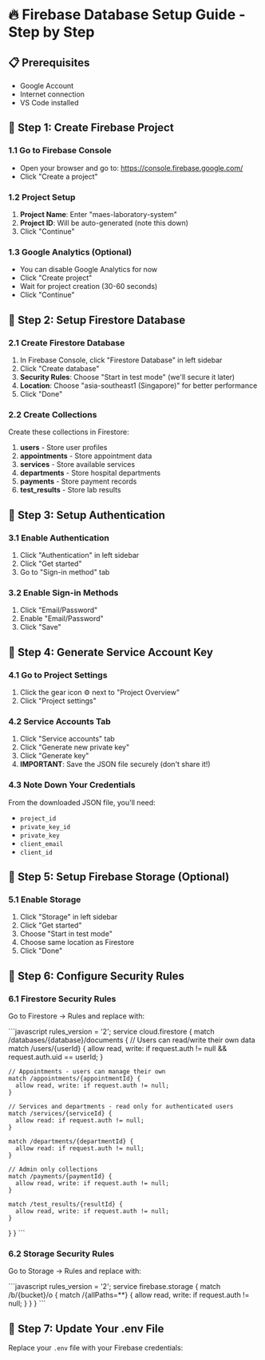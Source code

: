 # 🔥 Firebase Database Setup Guide - Step by Step

## 📋 Prerequisites
- Google Account
- Internet connection
- VS Code installed

## 🚀 Step 1: Create Firebase Project

### 1.1 Go to Firebase Console
- Open your browser and go to: https://console.firebase.google.com/
- Click "Create a project"

### 1.2 Project Setup
1. **Project Name**: Enter "maes-laboratory-system"
2. **Project ID**: Will be auto-generated (note this down)
3. Click "Continue"

### 1.3 Google Analytics (Optional)
- You can disable Google Analytics for now
- Click "Create project"
- Wait for project creation (30-60 seconds)
- Click "Continue"

## 🚀 Step 2: Setup Firestore Database

### 2.1 Create Firestore Database
1. In Firebase Console, click "Firestore Database" in left sidebar
2. Click "Create database"
3. **Security Rules**: Choose "Start in test mode" (we'll secure it later)
4. **Location**: Choose "asia-southeast1 (Singapore)" for better performance
5. Click "Done"

### 2.2 Create Collections
Create these collections in Firestore:

1. **users** - Store user profiles
2. **appointments** - Store appointment data
3. **services** - Store available services
4. **departments** - Store hospital departments
5. **payments** - Store payment records
6. **test_results** - Store lab results

## 🚀 Step 3: Setup Authentication

### 3.1 Enable Authentication
1. Click "Authentication" in left sidebar
2. Click "Get started"
3. Go to "Sign-in method" tab

### 3.2 Enable Sign-in Methods
1. Click "Email/Password"
2. Enable "Email/Password"
3. Click "Save"

## 🚀 Step 4: Generate Service Account Key

### 4.1 Go to Project Settings
1. Click the gear icon ⚙️ next to "Project Overview"
2. Click "Project settings"

### 4.2 Service Accounts Tab
1. Click "Service accounts" tab
2. Click "Generate new private key"
3. Click "Generate key"
4. **IMPORTANT**: Save the JSON file securely (don't share it!)

### 4.3 Note Down Your Credentials
From the downloaded JSON file, you'll need:
- `project_id`
- `private_key_id`
- `private_key`
- `client_email`
- `client_id`

## 🚀 Step 5: Setup Firebase Storage (Optional)

### 5.1 Enable Storage
1. Click "Storage" in left sidebar
2. Click "Get started"
3. Choose "Start in test mode"
4. Choose same location as Firestore
5. Click "Done"

## 🚀 Step 6: Configure Security Rules

### 6.1 Firestore Security Rules
Go to Firestore → Rules and replace with:

\`\`\`javascript
rules_version = '2';
service cloud.firestore {
  match /databases/{database}/documents {
    // Users can read/write their own data
    match /users/{userId} {
      allow read, write: if request.auth != null && request.auth.uid == userId;
    }
    
    // Appointments - users can manage their own
    match /appointments/{appointmentId} {
      allow read, write: if request.auth != null;
    }
    
    // Services and departments - read only for authenticated users
    match /services/{serviceId} {
      allow read: if request.auth != null;
    }
    
    match /departments/{departmentId} {
      allow read: if request.auth != null;
    }
    
    // Admin only collections
    match /payments/{paymentId} {
      allow read, write: if request.auth != null;
    }
    
    match /test_results/{resultId} {
      allow read, write: if request.auth != null;
    }
  }
}
\`\`\`

### 6.2 Storage Security Rules
Go to Storage → Rules and replace with:

\`\`\`javascript
rules_version = '2';
service firebase.storage {
  match /b/{bucket}/o {
    match /{allPaths=**} {
      allow read, write: if request.auth != null;
    }
  }
}
\`\`\`

## 🚀 Step 7: Update Your .env File

Replace your `.env` file with your Firebase credentials:
